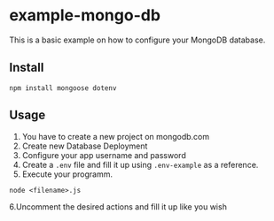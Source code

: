 # example-mongo-db
This is a basic example on how to configure your MongoDB database.

## Install
```
npm install mongoose dotenv 
```

## Usage
1. You have to create a new project on mongodb.com
2. Create new Database Deployment
3. Configure your app username and password
4. Create a `.env` file and fill it up using `.env-example` as a reference.
5. Execute your programm.
```
node <filename>.js
```

6.Uncomment the desired actions and fill it up like you wish

